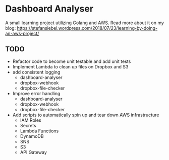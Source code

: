 # Dashboard Analyser

A small learning project utilizing Golang and AWS. Read more about it on my blog: https://stefansiebel.wordpress.com/2018/07/23/learning-by-doing-an-aws-project/

## TODO
- Refactor code to become unit testable and add unit tests
- Implement Lambda to clean up files on Dropbox and S3
- add consistent logging
  - dashboard-analyser
  - dropbox-webhook
  - dropbox-file-checker
- Improve error handling
  - dashboard-analyser
  - dropbox-webhook
  - dropbox-file-checker
- Add scripts to automatically spin up and tear down AWS infrastructure
  - IAM Roles
  - Secrets
  - Lambda Functions
  - DynamoDB
  - SNS
  - S3
  - API Gateway
